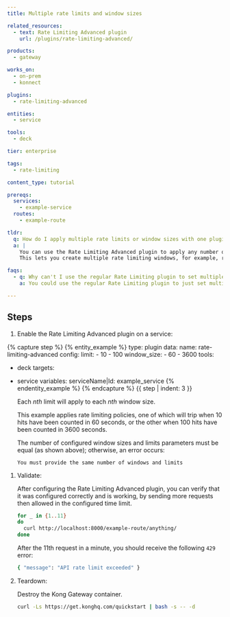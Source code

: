 ```yaml
---
title: Multiple rate limits and window sizes

related_resources:
  - text: Rate Limiting Advanced plugin
    url: /plugins/rate-limiting-advanced/

products:
  - gateway

works_on:
  - on-prem
  - konnect

plugins: 
  - rate-limiting-advanced

entities:
  - service

tools:
  - deck

tier: enterprise

tags:
  - rate-limiting

content_type: tutorial

prereqs:
  services:
    - example-service
  routes:
    - example-route

tldr: 
  q: How do I apply multiple rate limits or window sizes with one plugin instance?
  a: |
    You can use the Rate Limiting Advanced plugin to apply any number of rate limits and window sizes per plugin instance. 
    This lets you create multiple rate limiting windows, for example, rate limit per minute and per hour, and per any arbitrary window size.

faqs:
  - q: Why can't I use the regular Rate Limiting plugin to set multiple limits and window sizes?
    a: You could use the regular Rate Limiting plugin to just set multiple limits, but the regular plugin doesn't support configurable window sizes.

---
```


## Steps

1. Enable the Rate Limiting Advanced plugin on a service:

{% capture step %}
{% entity_example %}
type: plugin
data:
  name: rate-limiting-advanced
  config:
    limit:
    - 10
    - 100
    window_size:
    - 60
    - 3600
tools:
  - deck
targets:
  - service
variables: 
    serviceName|Id: example_service
{% endentity_example %}
{% endcapture %}
{{ step | indent: 3 }}

    Each *nth* limit will apply to each *nth* window size.

    This example applies rate limiting policies, one of which will trip when 10 hits have been counted in 60 seconds,
    or the other when 100 hits have been counted in 3600 seconds. 

    The number of configured window sizes and limits parameters must be equal (as shown above);
    otherwise, an error occurs:

    ```plaintext
    You must provide the same number of windows and limits
    ```

1. Validate:

   After configuring the Rate Limiting Advanced plugin, you can verify that it was configured correctly and is working, 
   by sending more requests then allowed in the configured time limit.

   ```bash
   for _ in {1..11}
   do
     curl http://localhost:8000/example-route/anything/
   done
   ```
   After the 11th request in a minute, you should receive the following `429` error:

   ```bash
   { "message": "API rate limit exceeded" }
   ```

1. Teardown:

   Destroy the Kong Gateway container.

   ```bash
   curl -Ls https://get.konghq.com/quickstart | bash -s -- -d
   ```